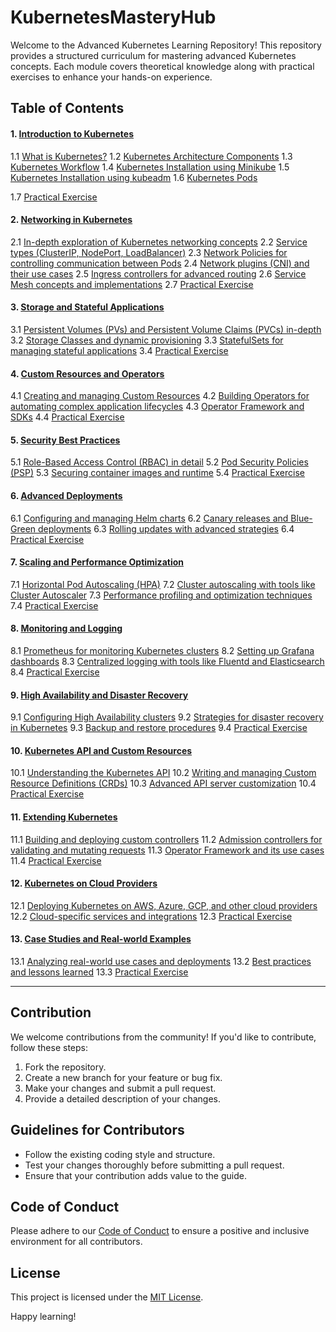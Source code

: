 # KubernetesMasteryHub

Welcome to the Advanced Kubernetes Learning Repository! This repository provides a structured curriculum for mastering advanced Kubernetes concepts. Each module covers theoretical knowledge along with practical exercises to enhance your hands-on experience.

## Table of Contents

#### 1. [Introduction to Kubernetes](./Module-1)

1.1 [What is Kubernetes?](./Module-1/1.1-What-is-Kubernetes.md)
1.2 [Kubernetes Architecture Components](./Module-1/1.2-kubernetes-architecture-components.md)
1.3 [Kubernetes Workflow](./Module-1/1.3-Kubernetes-Workflow.md)
1.4 [Kubernetes Installation using Minikube](./Module-1/1.4-Kubernetes-Installation-using-Minikube.md)
1.5 [Kubernetes Installation using kubeadm](./Module-1/1.5-Kubernetes-Installation-using-kubeadm.md)
1.6 [Kubernetes Pods](./Module-1/1.6-Kubernetes-Pods.md)

1.7 [Practical Exercise](./Module-1/1.7-Practical.md)

#### 2. [Networking in Kubernetes](#module-2-networking-in-kubernetes)

2.1 [In-depth exploration of Kubernetes networking concepts](#21-in-depth-exploration-of-kubernetes-networking-concepts)
2.2 [Service types (ClusterIP, NodePort, LoadBalancer)](#22-service-types-clusterip-nodeport-loadbalancer)
2.3 [Network Policies for controlling communication between Pods](#23-network-policies-for-controlling-communication-between-pods)
2.4 [Network plugins (CNI) and their use cases](#24-network-plugins-cni-and-their-use-cases)
2.5 [Ingress controllers for advanced routing](#25-ingress-controllers-for-advanced-routing)
2.6 [Service Mesh concepts and implementations](#26-service-mesh-concepts-and-implementations)
2.7 [Practical Exercise](#27-practical-exercise)

#### 3. [Storage and Stateful Applications](#module-3-storage-and-stateful-applications)

3.1 [Persistent Volumes (PVs) and Persistent Volume Claims (PVCs) in-depth](#31-persistent-volumes-pvs-and-persistent-volume-claims-pvcs-in-depth)
3.2 [Storage Classes and dynamic provisioning](#32-storage-classes-and-dynamic-provisioning)
3.3 [StatefulSets for managing stateful applications](#33-statefulsets-for-managing-stateful-applications)
3.4 [Practical Exercise](#34-practical-exercise)

#### 4. [Custom Resources and Operators](#module-4-custom-resources-and-operators)

4.1 [Creating and managing Custom Resources](#41-creating-and-managing-custom-resources)
4.2 [Building Operators for automating complex application lifecycles](#42-building-operators-for-automating-complex-application-lifecycles)
4.3 [Operator Framework and SDKs](#43-operator-framework-and-sdks)
4.4 [Practical Exercise](#44-practical-exercise)

#### 5. [Security Best Practices](#module-5-security-best-practices)

5.1 [Role-Based Access Control (RBAC) in detail](#51-role-based-access-control-rbac-in-detail)
5.2 [Pod Security Policies (PSP)](#52-pod-security-policies-psp)
5.3 [Securing container images and runtime](#53-securing-container-images-and-runtime)
5.4 [Practical Exercise](#54-practical-exercise)

#### 6. [Advanced Deployments](#module-6-advanced-deployments)

6.1 [Configuring and managing Helm charts](#61-configuring-and-managing-helm-charts)
6.2 [Canary releases and Blue-Green deployments](#62-canary-releases-and-blue-green-deployments)
6.3 [Rolling updates with advanced strategies](#63-rolling-updates-with-advanced-strategies)
6.4 [Practical Exercise](#64-practical-exercise)

#### 7. [Scaling and Performance Optimization](#module-7-scaling-and-performance-optimization)

7.1 [Horizontal Pod Autoscaling (HPA)](#71-horizontal-pod-autoscaling-hpa)
7.2 [Cluster autoscaling with tools like Cluster Autoscaler](#72-cluster-autoscaling-with-tools-like-cluster-autoscaler)
7.3 [Performance profiling and optimization techniques](#73-performance-profiling-and-optimization-techniques)
7.4 [Practical Exercise](#74-practical-exercise)

#### 8. [Monitoring and Logging](#module-8-monitoring-and-logging)

8.1 [Prometheus for monitoring Kubernetes clusters](#81-prometheus-for-monitoring-kubernetes-clusters)
8.2 [Setting up Grafana dashboards](#82-setting-up-grafana-dashboards)
8.3 [Centralized logging with tools like Fluentd and Elasticsearch](#83-centralized-logging-with-tools-like-fluentd-and-elasticsearch)
8.4 [Practical Exercise](#84-practical-exercise)

#### 9. [High Availability and Disaster Recovery](#module-9-high-availability-and-disaster-recovery)

9.1 [Configuring High Availability clusters](#91-configuring-high-availability-clusters)
9.2 [Strategies for disaster recovery in Kubernetes](#92-strategies-for-disaster-recovery-in-kubernetes)
9.3 [Backup and restore procedures](#93-backup-and-restore-procedures)
9.4 [Practical Exercise](#94-practical-exercise)

#### 10. [Kubernetes API and Custom Resources](#module-10-kubernetes-api-and-custom-resources)

10.1 [Understanding the Kubernetes API](#101-understanding-the-kubernetes-api)
10.2 [Writing and managing Custom Resource Definitions (CRDs)](#102-writing-and-managing-custom-resource-definitions-crds)
10.3 [Advanced API server customization](#103-advanced-api-server-customization)
10.4 [Practical Exercise](#104-practical-exercise)

#### 11. [Extending Kubernetes](#module-11-extending-kubernetes)

11.1 [Building and deploying custom controllers](#111-building-and-deploying-custom-controllers)
11.2 [Admission controllers for validating and mutating requests](#112-admission-controllers-for-validating-and-mutating-requests)
11.3 [Operator Framework and its use cases](#113-operator-framework-and-its-use-cases)
11.4 [Practical Exercise](#114-practical-exercise)

#### 12. [Kubernetes on Cloud Providers](#module-12-kubernetes-on-cloud-providers)

12.1 [Deploying Kubernetes on AWS, Azure, GCP, and other cloud providers](#121-deploying-kubernetes-on-aws-azure-gcp-and-other-cloud-providers)
12.2 [Cloud-specific services and integrations](#122-cloud-specific-services-and-integrations)
12.3 [Practical Exercise](#123-practical-exercise)

#### 13. [Case Studies and Real-world Examples](#module-13-case-studies-and-real-world-examples)

13.1 [Analyzing real-world use cases and deployments](#131-analyzing-real-world-use-cases-and-deployments)
13.2 [Best practices and lessons learned](#132-best-practices-and-lessons-learned)
13.3 [Practical Exercise](#133-practical-exercise)

---

## Contribution

We welcome contributions from the community! If you'd like to contribute, follow these steps:

1. Fork the repository.
2. Create a new branch for your feature or bug fix.
3. Make your changes and submit a pull request.
4. Provide a detailed description of your changes.

## Guidelines for Contributors

- Follow the existing coding style and structure.
- Test your changes thoroughly before submitting a pull request.
- Ensure that your contribution adds value to the guide.

## Code of Conduct

Please adhere to our [Code of Conduct](CODE_OF_CONDUCT.md) to ensure a positive and inclusive environment for all contributors.

## License

This project is licensed under the [MIT License](LICENSE).

Happy learning!
